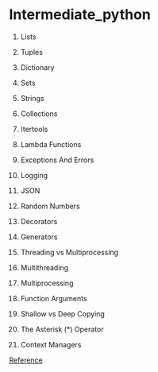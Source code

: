 # Intermediate_python

1. Lists

1. Tuples

1. Dictionary

1. Sets

1. Strings

1. Collections

1. Itertools

1. Lambda Functions

1. Exceptions And Errors

1. Logging

1. JSON

1. Random Numbers

1. Decorators

1. Generators

1. Threading vs Multiprocessing

1. Multithreading

1. Multiprocessing

1. Function Arguments

1. Shallow vs Deep Copying

1. The Asterisk (*) Operator

1. Context Managers


<a href = "https://www.youtube.com/watch?v=HGOBQPFzWKo&t=991s&ab_channel=freeCodeCamp.org">Reference</a>